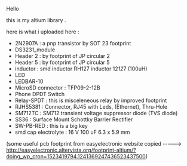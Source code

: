 Hello 

this is my altium library .

here is what i uploaded here :

* 2N2907A : a pnp transistor by SOT 23 footprint
* DS3231_module
* Header 2 : by footprint of JP circular 2
* Header 5 : by footprint of JP circular 5
* inductor : smd inductor RH127 inductor 12*12*7 (100uH)
* LED
* LEDBAR-10 
* MicroSD connector : TFP09-2-12B
* Phone DPDT Switch
* Relay-SPDT : this is misceleneous relay by improved footprint
* RJHS5381 : Connector, RJ45 with Leds, (Ethernet), Thru-Hole
* SM712TC : SM712 transient voltage suppressor diode (TVS diode)
* SS36 : Surface Mount Schottky Barrier Rectifier
* SW-PB-RED : this is a big key
* smd cap electrolyte : 16 V 100 uF 6.3 x 5.9 mm


(some useful pcb footprint from easyelectronic website copied   ----->  http://easyelectronic.altervista.org/footprint-altium/?doing_wp_cron=1523419794.1241369247436523437500)
